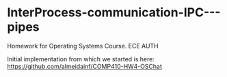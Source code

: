 # InterProcess-communication-IPC---pipes
Homework for Operating Systems Course.  ECE AUTH

Initial implementation from which we started is here:
https://github.com/almeidainf/COMP410-HW4-OSChat
